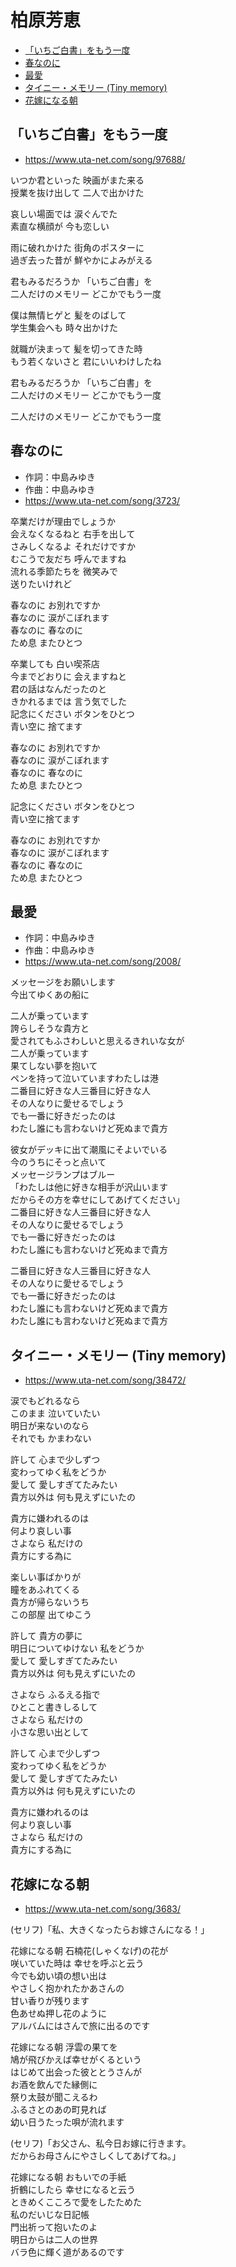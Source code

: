 
# 柏原芳恵 <!-- omit in toc -->

- [「いちご白書」をもう一度](#いちご白書をもう一度)
- [春なのに](#春なのに)
- [最愛](#最愛)
- [タイニー・メモリー (Tiny memory)](#タイニーメモリー-tiny-memory)
- [花嫁になる朝](#花嫁になる朝)


## 「いちご白書」をもう一度

- https://www.uta-net.com/song/97688/

いつか君といった 映画がまた来る<br>
授業を抜け出して 二人で出かけた<br>

哀しい場面では 涙ぐんでた<br>
素直な横顔が 今も恋しい<br>

雨に破れかけた 街角のポスターに<br>
過ぎ去った昔が 鮮やかによみがえる<br>

君もみるだろうか 「いちご白書」を<br>
二人だけのメモリー どこかでもう一度<br>

僕は無情ヒゲと 髪をのばして<br>
学生集会へも 時々出かけた<br>

就職が決まって 髪を切ってきた時<br>
もう若くないさと 君にいいわけしたね<br>

君もみるだろうか 「いちご白書」を<br>
二人だけのメモリー どこかでもう一度<br>

二人だけのメモリー どこかでもう一度<br>


## 春なのに

- 作詞：中島みゆき
- 作曲：中島みゆき
- https://www.uta-net.com/song/3723/

卒業だけが理由でしょうか<br>
会えなくなるねと 右手を出して<br>
さみしくなるよ それだけですか<br>
むこうで友だち 呼んでますね<br>
流れる季節たちを 微笑みで<br>
送りたいけれど<br>

春なのに お別れですか<br>
春なのに 涙がこぼれます<br>
春なのに 春なのに<br>
ため息 またひとつ<br>

卒業しても 白い喫茶店<br>
今までどおりに 会えますねと<br>
君の話はなんだったのと<br>
きかれるまでは 言う気でした<br>
記念にください ボタンをひとつ<br>
青い空に 捨てます<br>

春なのに お別れですか<br>
春なのに 涙がこぼれます<br>
春なのに 春なのに<br>
ため息 またひとつ<br>

記念にください ボタンをひとつ<br>
青い空に捨てます<br>

春なのに お別れですか<br>
春なのに 涙がこぼれます<br>
春なのに 春なのに<br>
ため息 またひとつ<br>


## 最愛

- 作詞：中島みゆき
- 作曲：中島みゆき
- https://www.uta-net.com/song/2008/

メッセージをお願いします<br>
今出てゆくあの船に<br>

二人が乗っています<br>
誇らしそうな貴方と<br>
愛されてもふさわしいと思えるきれいな女が<br>
二人が乗っています<br>
果てしない夢を抱いて<br>
ペンを持って泣いていますわたしは港<br>
二番目に好きな人三番目に好きな人<br>
その人なりに愛せるでしょう<br>
でも一番に好きだったのは<br>
わたし誰にも言わないけど死ぬまで貴方<br>

彼女がデッキに出て潮風にそよいでいる<br>
今のうちにそっと点いて<br>
メッセージランプはブルー<br>
「わたしは他に好きな相手が沢山います<br>
だからその方を幸せにしてあげてください」<br>
二番目に好きな人三番目に好きな人<br>
その人なりに愛せるでしょう<br>
でも一番に好きだったのは<br>
わたし誰にも言わないけど死ぬまで貴方<br>

二番目に好きな人三番目に好きな人<br>
その人なりに愛せるでしょう<br>
でも一番に好きだったのは<br>
わたし誰にも言わないけど死ぬまで貴方<br>
わたし誰にも言わないけど死ぬまで貴方<br>


## タイニー・メモリー (Tiny memory)

- https://www.uta-net.com/song/38472/

涙でもどれるなら<br>
このまま 泣いていたい<br>
明日が来ないのなら<br>
それでも かまわない<br>

許して 心まで少しずつ<br>
変わってゆく私をどうか<br>
愛して 愛しすぎてたみたい<br>
貴方以外は 何も見えずにいたの<br>

貴方に嫌われるのは<br>
何より哀しい事<br>
さよなら 私だけの<br>
貴方にする為に<br>

楽しい事ばかりが<br>
瞳をあふれてくる<br>
貴方が帰らないうち<br>
この部屋 出てゆこう<br>

許して 貴方の夢に<br>
明日についてゆけない 私をどうか<br>
愛して 愛しすぎてたみたい<br>
貴方以外は 何も見えずにいたの<br>

さよなら ふるえる指で<br>
ひとこと書きしるして<br>
さよなら 私だけの<br>
小さな思い出として<br>

許して 心まで少しずつ<br>
変わってゆく私をどうか<br>
愛して 愛しすぎてたみたい<br>
貴方以外は 何も見えずにいたの<br>

貴方に嫌われるのは<br>
何より哀しい事<br>
さよなら 私だけの<br>
貴方にする為に<br>


## 花嫁になる朝

- https://www.uta-net.com/song/3683/

(セリフ)「私、大きくなったらお嫁さんになる！」<br>

花嫁になる朝 石楠花(しゃくなげ)の花が<br>
咲いていた時は 幸せを呼ぶと云う<br>
今でも幼い頃の想い出は<br>
やさしく抱かれたかあさんの<br>
甘い香りが残ります<br>
色あせぬ押し花のように<br>
アルバムにはさんで旅に出るのです<br>

花嫁になる朝 浮雲の果てを<br>
鳩が飛びかえば幸せがくるという<br>
はじめて出会った彼ととうさんが<br>
お酒を飲んでた縁側に<br>
祭り太鼓が聞こえるわ<br>
ふるさとのあの町見れば<br>
幼い日うたった唄が流れます<br>

(セリフ)「お父さん、私今日お嫁に行きます。<br>
だからお母さんにやさしくしてあげてね。」<br>

花嫁になる朝 おもいでの手紙<br>
折鶴にしたら 幸せになると云う<br>
ときめくこころで愛をしたためた<br>
私のだいじな日記帳<br>
門出祈って抱いたのよ<br>
明日からは二人の世界<br>
バラ色に輝く道があるのです<br>
